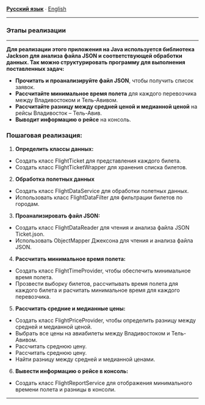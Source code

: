 **[Русский язык](STEPS.ru.md)** ∙ [English](STEPS.md)
___
### Этапы реализации
___
**Для реализации этого приложения на Java используется библиотека Jackson для анализа файла JSON и соответствующей обработки данных. Так можно структурировать программу для выполнения поставленных задач:**

- **Прочитать и проанализируйте файл JSON**, чтобы получить список заявок.
- **Рассчитайте минимальное время полета** для каждого перевозчика между Владивостоком и Тель-Авивом.
- **Рассчитайте разницу между средней ценой и медианной ценой** на рейсы Владивосток – Тель-Авив.
- **Выводит информацию о рейсе** на консоль.

### Пошаговая реализация:

1. **Определить классы данных:**
- Создать класс FlightTicket для представления каждого билета. 
- Создать класс FlightTicketWrapper для хранения списка билетов.
2. **Обработка полетных данных**
- Создать класс FlightDataService для обработки полетных данных.
- Использовать класс FlightDataFilter для фильтрации билетов по городам.
3. **Проанализировать файл JSON:**
- Создать класс FlightDataReader для чтения и анализа файла JSON Ticket.json.
- Использовать ObjectMapper Джексона для чтения и анализа файла JSON.
4. **Рассчитать минимальное время полета:**
- Создать класс FlightTimeProvider, чтобы обеспечить минимальное время полета.
- Прозвести выборку билетов, рассчитывать время полета для каждого билета и расчитать минимальное время для каждого перевозчика.
5. **Рассчитать средние и медианные цены:**
- Создать класс FlightPriceProvider, чтобы определить разницу между средней и медианной ценой.
- Выбрать все цены на авиабилеты между Владивостоком и Тель-Авивом.
- Рассчитать среднюю цену.
- Рассчитать среднюю цену.
- Найти разницу между средней и медианной ценами.
6. **Вывести информацию о рейсе в консоль:**
- Создать класс FlightReportService для отображения минимального времени полета и разницы в консоли.
___


